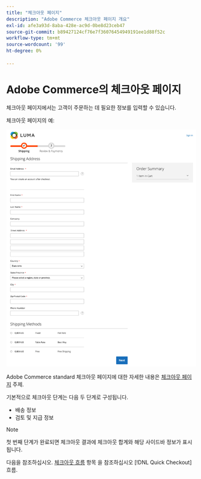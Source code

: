 ```yaml
---
title: "체크아웃 페이지"
description: "Adobe Commerce 체크아웃 페이지 개요"
exl-id: afe3a93d-8aba-428e-ac9d-0be8d23ceb47
source-git-commit: b89427124cf76e7f36076454949191ee1d88f52c
workflow-type: tm+mt
source-wordcount: '99'
ht-degree: 0%

---
```


# Adobe Commerce의 체크아웃 페이지

체크아웃 페이지에서는 고객이 주문하는 데 필요한 정보를 입력할 수 있습니다.

체크아웃 페이지의 예:

![체크아웃 페이지](assets/checkout-page.png)

Adobe Commerce standard 체크아웃 페이지에 대한 자세한 내용은 [체크아웃 페이지](https://docs.magento.com/user-guide/quick-tour/checkout-page.html) 주제.

기본적으로 체크아웃 단계는 다음 두 단계로 구성됩니다.

- 배송 정보
- 검토 및 지급 정보

>[!NOTE]
>
> 첫 번째 단계가 완료되면 체크아웃 결과에 체크아웃 합계와 해당 사이드바 정보가 표시됩니다.

다음을 참조하십시오. [체크아웃 흐름](../quick-checkout/checkout-flow.md) 항목 을 참조하십시오 [!DNL Quick Checkout] 흐름.
